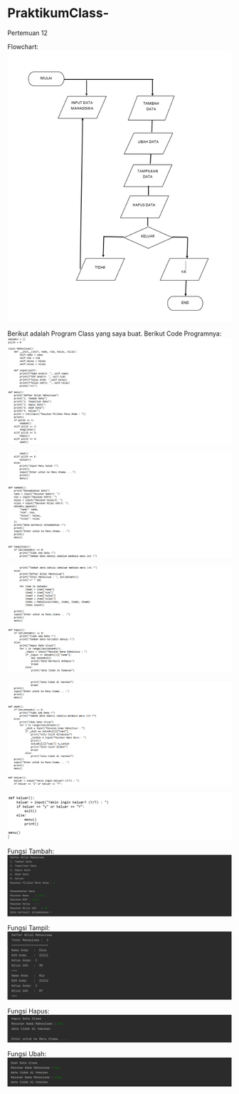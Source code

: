 # PraktikumClass-
Pertemuan 12

Flowchart:
![img](Flowchart.png)


Berikut adalah Program Class yang saya buat. Berikut Code Programnya:
![img](sscode/ss1.png)

![img](sscode/ss2.png)

![img](sscode/ss3.png)

![img](sscode/ss4.png)

![img](sscode/ss5.png)

Fungsi Tambah:
![img](ssoutput/tambah1.png)

Fungsi Tampil:
![img](ssoutput/tampil.png)

Fungsi Hapus:
![img](ssoutput/hapus.png)

Fungsi Ubah:
![img](ssoutput/ubah.png)


